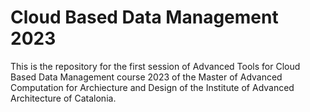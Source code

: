 # Cloud Based Data Management  2023
This is the repository for the first session of Advanced Tools for Cloud Based Data Management course 2023 of the Master of Advanced Computation for Archiecture and Design of the Institute of Advanced Architecture of Catalonia.
